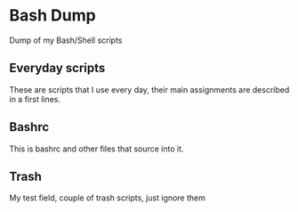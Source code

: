 # Bash Dump

Dump of my Bash/Shell scripts

## Everyday scripts

These are scripts that I use every day, their main assignments are described in a first lines.

## Bashrc

This is bashrc and other files that source into it.

## Trash

My test field, couple of trash scripts, just ignore them
